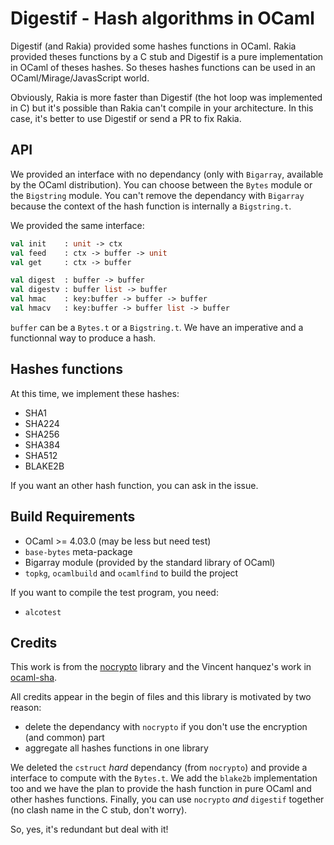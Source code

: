 Digestif - Hash algorithms in OCaml
===========================================================

Digestif (and Rakia) provided some hashes functions in OCaml. Rakia provided
theses functions by a C stub and Digestif is a pure implementation in OCaml of
theses hashes. So theses hashes functions can be used in an
OCaml/Mirage/JavasScript world.

Obviously, Rakia is more faster than Digestif (the hot loop was implemented in
C) but it's possible than Rakia can't compile in your architecture. In this
case, it's better to use Digestif or send a PR to fix Rakia.

## API

We provided an interface with no dependancy (only with `Bigarray`, available by
the OCaml distribution). You can choose between the `Bytes` module or the
`Bigstring` module. You can't remove the dependancy with `Bigarray` because the
context of the hash function is internally a `Bigstring.t`.

We provided the same interface:

```ocaml
val init    : unit -> ctx
val feed    : ctx -> buffer -> unit
val get     : ctx -> buffer

val digest  : buffer -> buffer
val digestv : buffer list -> buffer
val hmac    : key:buffer -> buffer -> buffer
val hmacv   : key:buffer -> buffer list -> buffer
```

`buffer` can be a `Bytes.t` or a `Bigstring.t`. We have an imperative and a
functionnal way to produce a hash.

## Hashes functions

 At this time, we implement these hashes:

 * SHA1
 * SHA224
 * SHA256
 * SHA384
 * SHA512
 * BLAKE2B

If you want an other hash function, you can ask in the issue.

## Build Requirements

 * OCaml >= 4.03.0 (may be less but need test)
 * `base-bytes` meta-package
 * Bigarray module (provided by the standard library of OCaml)
 * `topkg`, `ocamlbuild` and `ocamlfind` to build the project
 
If you want to compile the test program, you need:

 * `alcotest`

## Credits

This work is from the [nocrypto](https://github.com/mirleft/nocrypto) library
and the Vincent hanquez's work
in [ocaml-sha](https://github.com/vincenthz/ocaml-sha).

All credits appear in the begin of files and this library is motivated by two reason:

  * delete the dependancy with `nocrypto` if you don't use the encryption (and common) part
  * aggregate all hashes functions in one library
  
We deleted the `cstruct` *hard* dependancy (from `nocrypto`) and provide a
interface to compute with the `Bytes.t`. We add the `blake2b` implementation too
and we have the plan to provide the hash function in pure OCaml and other hashes
functions. Finally, you can use `nocrypto` _and_ `digestif` together (no clash
name in the C stub, don't worry).

So, yes, it's redundant but deal with it!
